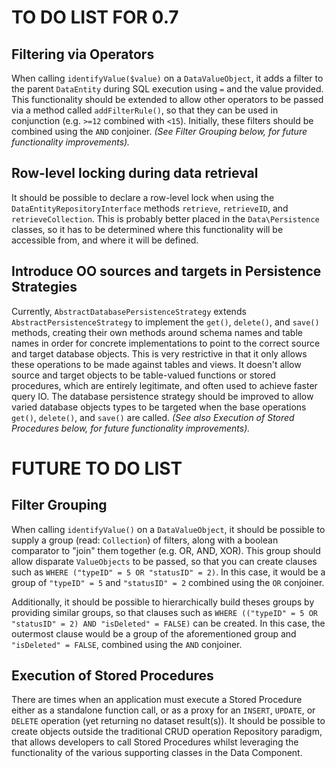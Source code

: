 # TO DO LIST FOR 0.7

## Filtering via Operators

When calling `identifyValue($value)` on a `DataValueObject`, it adds a filter to the parent `DataEntity` during
SQL execution using `=` and the value provided. This functionality should be extended to allow other operators
to be passed via a method called `addFilterRule()`, so that they can be used in conjunction (e.g. `>=12` combined
with `<15`). Initially, these filters should be combined using the `AND` conjoiner. *(See Filter Grouping below,
for future functionality improvements).*

## Row-level locking during data retrieval

It should be possible to declare a row-level lock when using the `DataEntityRepositoryInterface` methods
`retrieve`, `retrieveID`, and `retrieveCollection`. This is probably better placed in the `Data\Persistence`
classes, so it has to be determined where this functionality will be accessible from, and where it will
be defined.

## Introduce OO sources and targets in Persistence Strategies

Currently, `AbstractDatabasePersistenceStrategy` extends `AbstractPersistenceStrategy` to implement the `get()`,
`delete()`, and `save()` methods, creating their own methods around schema names and table names in order for
concrete implementations to point to the correct source and target database objects. This is very restrictive in
that it only allows these operations to be made against tables and views. It doesn't allow source and target
objects to be table-valued functions or stored procedures, which are entirely legitimate, and often used to
achieve faster query IO. The database persistence strategy should be improved to allow varied database objects
types to be targeted when the base operations `get()`, `delete()`, and `save()` are called. *(See also Execution
of Stored Procedures below, for future functionality improvements).*

# FUTURE TO DO LIST

## Filter Grouping

When calling `identifyValue()` on a `DataValueObject`, it should be possible to supply a group (read: `Collection`)
of filters, along with a boolean comparator to "join" them together (e.g. OR, AND, XOR). This group should
allow disparate `ValueObjects` to be passed, so that you can create clauses such as `WHERE ("typeID" = 5 OR
"statusID" = 2)`. In this case, it would be a group of `"typeID" = 5` and `"statusID" = 2` combined using
the `OR` conjoiner.

Additionally, it should be possible to hierarchically build theses groups by providing similar groups, so that
clauses such as `WHERE (("typeID" = 5 OR "statusID" = 2) AND "isDeleted" = FALSE)` can be created. In this
case, the outermost clause would be a group of the aforementioned group and `"isDeleted" = FALSE`,
combined using the `AND` conjoiner.

## Execution of Stored Procedures

There are times when an application must execute a Stored Procedure either as a standalone function call, or as a
proxy for an `INSERT`, `UPDATE`, or `DELETE` operation (yet returning no dataset result(s)). It should be possible
to create objects outside the traditional CRUD operation Repository paradigm, that allows developers to call Stored
Procedures whilst leveraging the functionality of the various supporting classes in the Data Component.